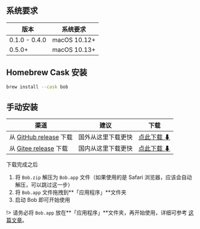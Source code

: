 
## 系统要求

| 版本 | 系统要求 |
| --- | --- |
| 0.1.0 - 0.4.0 | macOS 10.12+ |
| 0.5.0+ | macOS 10.13+ |

## Homebrew Cask 安装

```bash
brew install --cask bob
```

## 手动安装

| 渠道 | 建议 | 下载 |
| --- | --- | --- |
| 从 [GitHub release](https://github.com/ripperhe/Bob/releases) 下载 | 国外从这里下载更快 | [点此下载 ⬇](https://github.com/ripperhe/Bob/releases/latest/download/Bob.zip) |
| 从 [Gitee release](https://gitee.com/ripperhe/Bob/releases) 下载 | 国内从这里下载更快 | [点此下载 ⬇](https://gitee.com/ripperhe/Bob/attach_files/980744/download/Bob.zip) |

下载完成之后
1. 将 `Bob.zip` 解压为 `Bob.app` 文件（如果使用的是 Safari 浏览器，应该会自动解压，可以跳过这一步）
2. 将 `Bob.app` 文件拖拽到**「应用程序」**文件夹
3. 启动 Bob 即可开始使用

!> 请务必将 `Bob.app` 放在**「应用程序」**文件夹，再开始使用，详细可参考 [这篇文章](faq/move-to-applications.md)。